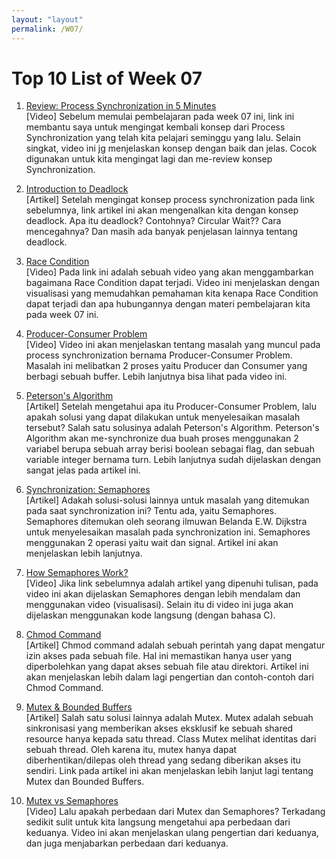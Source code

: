 ```yaml
---
layout: "layout"
permalink: /W07/
---
```


# Top 10 List of Week 07

1. [Review: Process Synchronization in 5 Minutes](https://www.youtube.com/watch?v=eKKc0d7kzww)<br>
[Video] Sebelum memulai pembelajaran pada week 07 ini, link ini membantu saya untuk mengingat kembali konsep dari Process Synchronization yang telah kita pelajari seminggu yang lalu. Selain singkat, video ini jg menjelaskan konsep dengan baik dan jelas. Cocok digunakan untuk kita mengingat lagi dan me-review konsep Synchronization.

2. [Introduction to Deadlock](https://www.guru99.com/deadlock-in-operating-system.html)<br>
[Artikel] Setelah mengingat konsep process synchronization pada link sebelumnya, link artikel ini akan mengenalkan kita dengan konsep deadlock. Apa itu deadlock? Contohnya? Circular Wait?? Cara mencegahnya? Dan masih ada banyak penjelasan lainnya tentang deadlock.

3. [Race Condition](https://www.youtube.com/watch?v=7aF0q7NfwfA)<br>
[Video] Pada link ini adalah sebuah video yang akan menggambarkan bagaimana Race Condition dapat terjadi. Video ini menjelaskan dengan visualisasi yang memudahkan pemahaman kita kenapa Race Condition dapat terjadi dan apa hubungannya dengan materi pembelajaran kita pada week 07 ini.

4. [Producer-Consumer Problem](https://www.youtube.com/watch?v=iMD1Z3f9ioI)<br>
[Video] Video ini akan menjelaskan tentang masalah yang muncul pada process synchronization bernama Producer-Consumer Problem. Masalah ini melibatkan 2 proses yaitu Producer dan Consumer yang berbagi sebuah buffer. Lebih lanjutnya bisa lihat pada video ini.

5. [Peterson's Algorithm](https://www.geeksforgeeks.org/petersons-algorithm-in-process-synchronization/)<br>
[Artikel] Setelah mengetahui apa itu Producer-Consumer Problem, lalu apakah solusi yang dapat dilakukan untuk menyelesaikan masalah tersebut? Salah satu solusinya adalah Peterson's Algorithm. Peterson's Algorithm akan me-synchronize dua buah proses menggunakan 2 variabel berupa sebuah array berisi boolean sebagai flag, dan sebuah variable integer bernama turn. Lebih lanjutnya sudah dijelaskan dengan sangat jelas pada artikel ini.

6. [Synchronization: Semaphores](https://www.classes.cs.uchicago.edu/archive/2017/winter/51081-1/LabFAQ/lab7/Semaphores.html)<br>
[Artikel] Adakah solusi-solusi lainnya untuk masalah yang ditemukan pada saat synchronization ini? Tentu ada, yaitu Semaphores. Semaphores ditemukan oleh seorang ilmuwan Belanda E.W. Dijkstra untuk menyelesaikan masalah pada synchronization ini. Semaphores menggunakan 2 operasi yaitu wait dan signal. Artikel ini akan menjelaskan lebih lanjutnya. 

7. [How Semaphores Work?](https://www.youtube.com/watch?v=ukM_zzrIeXs)<br>
[Video] Jika link sebelumnya adalah artikel yang dipenuhi tulisan, pada video ini akan dijelaskan Semaphores dengan lebih mendalam dan menggunakan video (visualisasi). Selain itu di video ini juga akan dijelaskan menggunakan kode langsung (dengan bahasa C).

8. [Chmod Command](https://linuxize.com/post/chmod-command-in-linux/)<br>
[Artikel] Chmod command adalah sebuah perintah yang dapat mengatur izin akses pada sebuah file. Hal ini memastikan hanya user yang diperbolehkan yang dapat akses sebuah file atau direktori. Artikel ini akan menjelaskan lebih dalam lagi pengertian dan contoh-contoh dari Chmod Command.

9. [Mutex & Bounded Buffers](https://cs61.seas.harvard.edu/site/2018/Synch2/)<br>
[Artikel] Salah satu solusi lainnya adalah Mutex. Mutex adalah sebuah sinkronisasi yang memberikan akses eksklusif ke sebuah shared resource hanya kepada satu thread. Class Mutex melihat identitas dari sebuah thread. Oleh karena itu, mutex hanya dapat diberhentikan/dilepas oleh thread yang sedang diberikan akses itu sendiri. Link pada artikel ini akan menjelaskan lebih lanjut lagi tentang Mutex dan Bounded Buffers.

10. [Mutex vs Semaphores](https://www.youtube.com/watch?v=8wcuLCvMmF8)<br>
[Video] Lalu apakah perbedaan dari Mutex dan Semaphores? Terkadang sedikit sulit untuk kita langsung mengetahui apa perbedaan dari keduanya. Video ini akan menjelaskan ulang pengertian dari keduanya, dan juga menjabarkan perbedaan dari keduanya.

